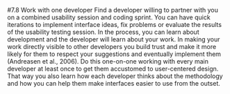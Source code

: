 #7.8 Work with one developer
Find a developer willing to partner with you on a combined usability session and coding sprint. You can have quick iterations to implement interface ideas, fix problems or evaluate the results of the usability testing session. 
In the process, you can learn about development and the developer will learn about your work. In making your work directly visible to other developers you build trust and make it more likely for them to respect your suggestions and eventually implement them (Andreasen et al., 2006). 
Do this one-on-one working with every main developer at least once to get them accustomed to user-centered design. That way you also learn how each developer thinks about the methodology and how you can help them make interfaces easier to use from the outset. 


